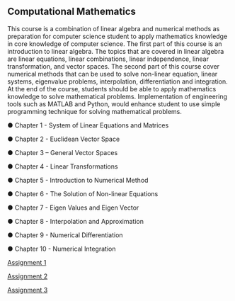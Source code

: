 Computational Mathematics
---------------------------------------------------------------------------------------------------------------------------------------------------------------------------------------------------------------------
This course is a combination of linear algebra and numerical methods as preparation
for computer science student to apply mathematics knowledge in core knowledge of
computer science. The first part of this course is an introduction to linear algebra. The
topics that are covered in linear algebra are linear equations, linear combinations,
linear independence, linear transformation, and vector spaces. The second part of this
course cover numerical methods that can be used to solve non-linear equation, linear
systems, eigenvalue problems, interpolation, differentiation and integration. At the
end of the course, students should be able to apply mathematics knowledge to solve
mathematical problems. Implementation of engineering tools such as MATLAB and
Python, would enhance student to use simple programming technique for solving
mathematical problems.


● Chapter 1 - System of Linear Equations and Matrices

● Chapter 2 - Euclidean Vector Space

● Chapter 3 – General Vector Spaces

● Chapter 4 - Linear Transformations

● Chapter 5 - Introduction to Numerical Method

● Chapter 6 - The Solution of Non-linear Equations

● Chapter 7 - Eigen Values and Eigen Vector

● Chapter 8 - Interpolation and Approximation

● Chapter 9 - Numerical Differentiation

● Chapter 10 - Numerical Integration

<a href="https://feldagov-my.sharepoint.com/:b:/g/personal/thaqif_aa_felda_net_my/EcawBt8MKy5HtbMLBrOGcoEB7lTwDLANH4gSzGH_DF2fOw?e=D17OHm">Assignment 1

<a href="https://feldagov-my.sharepoint.com/:b:/g/personal/thaqif_aa_felda_net_my/EULAeqcPTaxLkwpCGL1S6Y8BBsEY2QaZk6wkYKSDVYSNvA?e=1Nt8NS">Assignment 2 

<a href="https://feldagov-my.sharepoint.com/:b:/g/personal/thaqif_aa_felda_net_my/Ee_oweN8C_pFkUJkT-lVkSMBtBN7jyklqFk_pxn25JTeWA?e=7dMxkP">Assignment 3
